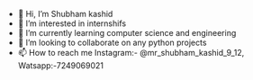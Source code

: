 - 👋 Hi, I’m Shubham kashid
- 👀 I’m interested in internshifs
- 🌱 I’m currently learning computer science and engineering  
- 💞️ I’m looking to collaborate on any python projects
- 📫 How to reach me Instagram:- @mr_shubham_kashid_9_12, Watsapp:-7249069021 

<!---
Shubhamkashid/Shubhamkashid is a ✨ special ✨ repository because its `README.md` (this file) appears on your GitHub profile.
You can click the Preview link to take a look at your changes.
--->
